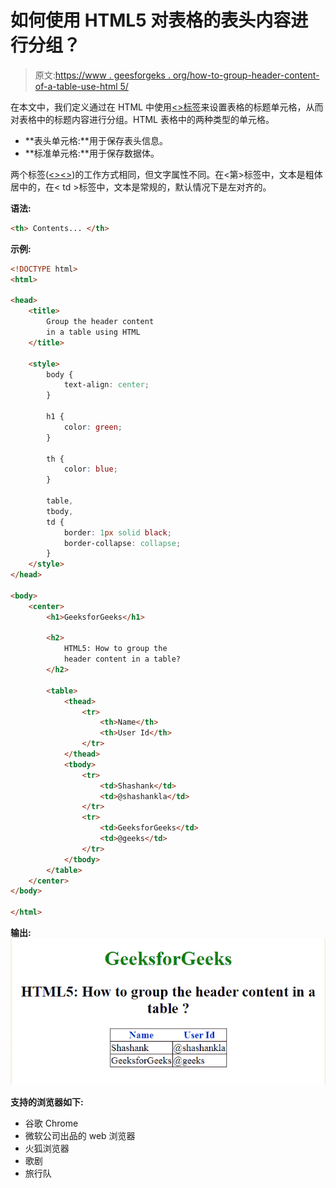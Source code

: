 # 如何使用 HTML5 对表格的表头内容进行分组？

> 原文:[https://www . geesforgeks . org/how-to-group-header-content-of-a-table-use-html 5/](https://www.geeksforgeeks.org/how-to-group-header-content-of-a-table-using-html5/)

在本文中，我们定义通过在 HTML 中使用[<>标签](https://www.geeksforgeeks.org/html-th-tag/)来设置表格的标题单元格，从而对表格中的标题内容进行分组。HTML 表格中的两种类型的单元格。

*   **表头单元格:**用于保存表头信息。
*   **标准单元格:**用于保存数据体。

两个标签([<>](https://www.geeksforgeeks.org/html-th-tag/)[<>](https://www.geeksforgeeks.org/html-td-tag/))的工作方式相同，但文字属性不同。在<第>标签中，文本是粗体居中的，在< td >标签中，文本是常规的，默认情况下是左对齐的。

**语法:**

```html
<th> Contents... </th>
```

**示例:**

```html
<!DOCTYPE html>
<html>

<head>
    <title>
        Group the header content 
        in a table using HTML
    </title>

    <style>
        body {
            text-align: center;
        }

        h1 {
            color: green;
        }

        th {
            color: blue;
        }

        table,
        tbody,
        td {
            border: 1px solid black;
            border-collapse: collapse;
        }
    </style>
</head>

<body>
    <center>
        <h1>GeeksforGeeks</h1>

        <h2>
            HTML5: How to group the 
            header content in a table?
        </h2>

        <table>
            <thead>
                <tr>
                    <th>Name</th>
                    <th>User Id</th>
                </tr>
            </thead>
            <tbody>
                <tr>
                    <td>Shashank</td>
                    <td>@shashankla</td>
                </tr>
                <tr>
                    <td>GeeksforGeeks</td>
                    <td>@geeks</td>
                </tr>
            </tbody>
        </table>
    </center>
</body>

</html>                              
```

**输出:**
![](img/df1626c4bb63d067367b132df01034bc.png)

**支持的浏览器如下:**

*   谷歌 Chrome
*   微软公司出品的 web 浏览器
*   火狐浏览器
*   歌剧
*   旅行队